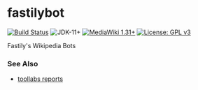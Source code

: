 # fastilybot
[![Build Status](https://travis-ci.org/fastily/fastilybot.svg?branch=master)](https://travis-ci.org/fastily/fastilybot)
![JDK-11+](https://upload.wikimedia.org/wikipedia/commons/e/ef/Blue_JDK_11%2B_Shield_Badge.svg)
[![MediaWiki 1.31+](https://upload.wikimedia.org/wikipedia/commons/b/b2/Blue_MediaWiki_1.31%2B_Shield_Badge.svg)](https://www.mediawiki.org/wiki/MediaWiki)
[![License: GPL v3](https://upload.wikimedia.org/wikipedia/commons/8/86/GPL_v3_Blue_Badge.svg)](https://www.gnu.org/licenses/gpl-3.0.en.html)

Fastily's Wikipedia Bots

### See Also
* [toollabs reports](https://tools.wmflabs.org/fastilybot-reports/)